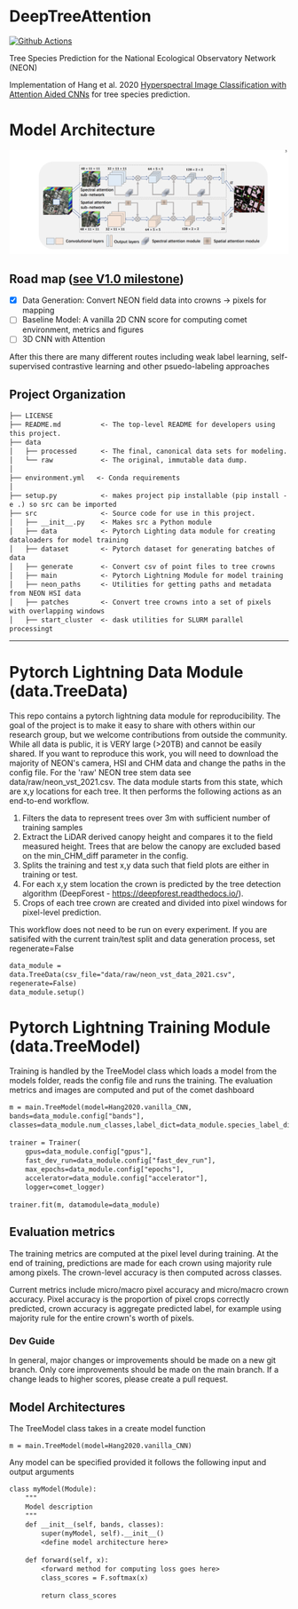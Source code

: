 DeepTreeAttention
==============================

[![Github Actions](https://github.com/Weecology/DeepTreeAttention/actions/workflows/pytest.yml/badge.svg)](https://github.com/Weecology/DeepTreeAttention/actions/)

Tree Species Prediction for the National Ecological Observatory Network (NEON)

Implementation of Hang et al. 2020 [Hyperspectral Image Classification with Attention Aided CNNs](https://arxiv.org/abs/2005.11977) for tree species prediction.

# Model Architecture

![](www/model.png)

## Road map ([see V1.0 milestone](https://github.com/weecology/DeepTreeAttention/milestone/1))

- [X] Data Generation: Convert NEON field data into crowns -> pixels for mapping
- [ ] Baseline Model: A vanilla 2D CNN score for computing comet environment, metrics and figures
- [ ] 3D CNN with Attention

After this there are many different routes including weak label learning, self-supervised contrastive learning and other psuedo-labeling approaches

Project Organization
------------

    ├── LICENSE
    ├── README.md          <- The top-level README for developers using this project.
    ├── data
    │   ├── processed      <- The final, canonical data sets for modeling.
    │   └── raw            <- The original, immutable data dump.
    │
    ├── environment.yml   <- Conda requirements
    │
    ├── setup.py           <- makes project pip installable (pip install -e .) so src can be imported
    ├── src                <- Source code for use in this project.
    │   ├── __init__.py    <- Makes src a Python module
    │   ├── data           <- Pytorch Lighting data module for creating dataloaders for model training
    │   ├── dataset        <- Pytorch dataset for generating batches of data
    │   ├── generate       <- Convert csv of point files to tree crowns
    │   ├── main           <- Pytorch Lightning Module for model training
    │   ├── neon_paths     <- Utilities for getting paths and metadata from NEON HSI data
    │   ├── patches        <- Convert tree crowns into a set of pixels with overlapping windows
    │   ├── start_cluster  <- dask utilities for SLURM parallel processingt


--------

# Pytorch Lightning Data Module (data.TreeData)

This repo contains a pytorch lightning data module for reproducibility. The goal of the project is to make it easy to share with others within our research group, but we welcome contributions from outside the community. While all data is public, it is VERY large (>20TB) and cannot be easily shared. If you want to reproduce this work, you will need to download the majority of NEON's camera, HSI and CHM data and change the paths in the config file. For the 'raw' NEON tree stem data see data/raw/neon_vst_2021.csv. The data module starts from this state, which are x,y locations for each tree. It then performs the following actions as an end-to-end workflow.

1. Filters the data to represent trees over 3m with sufficient number of training samples
2. Extract the LiDAR derived canopy height and compares it to the field measured height. Trees that are below the canopy are excluded based on the min_CHM_diff parameter in the config.
3. Splits the training and test x,y data such that field plots are either in training or test.
4. For each x,y stem location the crown is predicted by the tree detection algorithm (DeepForest - https://deepforest.readthedocs.io/).
5. Crops of each tree crown are created and divided into pixel windows for pixel-level prediction.

This workflow does not need to be run on every experiment. If you are satisifed with the current train/test split and data generation process, set regenerate=False

```
data_module = data.TreeData(csv_file="data/raw/neon_vst_data_2021.csv", regenerate=False)
data_module.setup()
```

# Pytorch Lightning Training Module (data.TreeModel)

Training is handled by the TreeModel class which loads a model from the models folder, reads the config file and runs the training. The evaluation metrics and images are computed and put of the comet dashboard

```
m = main.TreeModel(model=Hang2020.vanilla_CNN, bands=data_module.config["bands"], classes=data_module.num_classes,label_dict=data_module.species_label_dict)

trainer = Trainer(
    gpus=data_module.config["gpus"],
    fast_dev_run=data_module.config["fast_dev_run"],
    max_epochs=data_module.config["epochs"],
    accelerator=data_module.config["accelerator"],
    logger=comet_logger)
   
trainer.fit(m, datamodule=data_module)
```

## Evaluation metrics

The training metrics are computed at the pixel level during training. At the end of training, predictions are made for each crown using majority rule among pixels. The crown-level accuracy is then computed across classes.

Current metrics include micro/macro pixel accuracy and micro/macro crown accuracy. Pixel accuracy is the proportion of pixel crops correctly predicted, crown accuracy is aggregate predicted label, for example using majority rule for the entire crown's worth of pixels.

### Dev Guide

In general, major changes or improvements should be made on a new git branch. Only core improvements should be made on the main branch. If a change leads to higher scores, please create a pull request.

## Model Architectures

The TreeModel class takes in a create model function

```
m = main.TreeModel(model=Hang2020.vanilla_CNN)
```

Any model can be specified provided it follows the following input and output arguments

```
class myModel(Module):
    """
    Model description
    """
    def __init__(self, bands, classes):
        super(myModel, self).__init__()
        <define model architecture here>

    def forward(self, x):
        <forward method for computing loss goes here>
        class_scores = F.softmax(x)
        
        return class_scores
```
